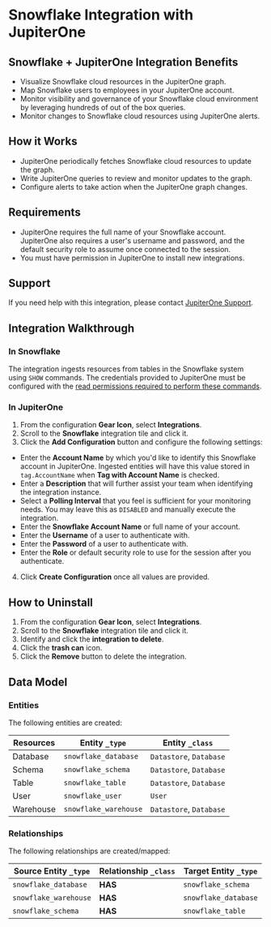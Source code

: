 # Snowflake Integration with JupiterOne

## Snowflake + JupiterOne Integration Benefits

- Visualize Snowflake cloud resources in the JupiterOne graph.
- Map Snowflake users to employees in your JupiterOne account.
- Monitor visibility and governance of your Snowflake cloud environment by leveraging hundreds of out of the box queries.
- Monitor changes to Snowflake cloud resources using JupiterOne alerts.

## How it Works

- JupiterOne periodically fetches Snowflake cloud resources to update the graph.
- Write JupiterOne queries to review and monitor updates to the graph.
- Configure alerts to take action when the JupiterOne graph changes.

## Requirements

- JupiterOne requires the full name of your Snowflake account. JupiterOne also
  requires a user's username and password, and the default security role to
  assume once connected to the session.
- You must have permission in JupiterOne to install new integrations.

## Support

If you need help with this integration, please contact
[JupiterOne Support](https://community.askj1.com).

## Integration Walkthrough

### In Snowflake

The integration ingests resources from tables in the Snowflake system using
`SHOW` commands. The credentials provided to JupiterOne must be configured with
the
[read permissions required to perform these commands](https://docs.snowflake.com/en/user-guide/security-access-control-privileges.html#schema-privileges).

### In JupiterOne

1. From the configuration **Gear Icon**, select **Integrations**.
2. Scroll to the **Snowflake** integration tile and click it.
3. Click the **Add Configuration** button and configure the following settings:

- Enter the **Account Name** by which you'd like to identify this Snowflake
  account in JupiterOne. Ingested entities will have this value stored in
  `tag.AccountName` when **Tag with Account Name** is checked.
- Enter a **Description** that will further assist your team when identifying
  the integration instance.
- Select a **Polling Interval** that you feel is sufficient for your monitoring
  needs. You may leave this as `DISABLED` and manually execute the integration.
- Enter the **Snowflake Account Name** or full name of your account.
- Enter the **Username** of a user to authenticate with.
- Enter the **Password** of a user to authenticate with.
- Enter the **Role** or default security role to use for the session after you
  authenticate.

4. Click **Create Configuration** once all values are provided.

## How to Uninstall

1. From the configuration **Gear Icon**, select **Integrations**.
2. Scroll to the **Snowflake** integration tile and click it.
3. Identify and click the **integration to delete**.
4. Click the **trash can** icon.
5. Click the **Remove** button to delete the integration.

<!-- {J1_DOCUMENTATION_MARKER_START} -->
<!--
********************************************************************************
NOTE: ALL OF THE FOLLOWING DOCUMENTATION IS GENERATED USING THE
"j1-integration document" COMMAND. DO NOT EDIT BY HAND! PLEASE SEE THE DEVELOPER
DOCUMENTATION FOR USAGE INFORMATION:

https://github.com/JupiterOne/sdk/blob/master/docs/integrations/development.md
********************************************************************************
-->

## Data Model

### Entities

The following entities are created:

| Resources | Entity `_type`        | Entity `_class`         |
| --------- | --------------------- | ----------------------- |
| Database  | `snowflake_database`  | `Datastore`, `Database` |
| Schema    | `snowflake_schema`    | `Datastore`, `Database` |
| Table     | `snowflake_table`     | `Datastore`, `Database` |
| User      | `snowflake_user`      | `User`                  |
| Warehouse | `snowflake_warehouse` | `Datastore`, `Database` |

### Relationships

The following relationships are created/mapped:

| Source Entity `_type` | Relationship `_class` | Target Entity `_type` |
| --------------------- | --------------------- | --------------------- |
| `snowflake_database`  | **HAS**               | `snowflake_schema`    |
| `snowflake_warehouse` | **HAS**               | `snowflake_database`  |
| `snowflake_schema`    | **HAS**               | `snowflake_table`     |

<!--
********************************************************************************
END OF GENERATED DOCUMENTATION AFTER BELOW MARKER
********************************************************************************
-->
<!-- {J1_DOCUMENTATION_MARKER_END} -->

